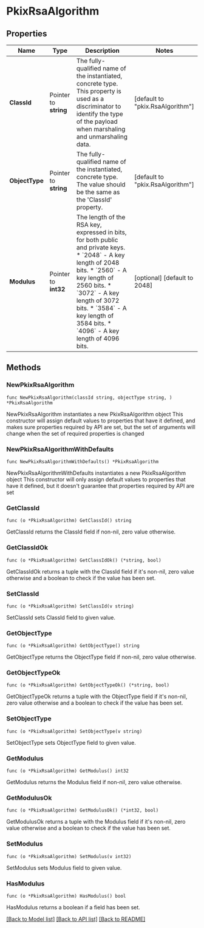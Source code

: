 # PkixRsaAlgorithm

## Properties

Name | Type | Description | Notes
------------ | ------------- | ------------- | -------------
**ClassId** | Pointer to **string** | The fully-qualified name of the instantiated, concrete type. This property is used as a discriminator to identify the type of the payload when marshaling and unmarshaling data. | [default to "pkix.RsaAlgorithm"]
**ObjectType** | Pointer to **string** | The fully-qualified name of the instantiated, concrete type. The value should be the same as the &#39;ClassId&#39; property. | [default to "pkix.RsaAlgorithm"]
**Modulus** | Pointer to **int32** | The length of the RSA key, expressed in bits, for both public and private keys. * &#x60;2048&#x60; - A key length of 2048 bits. * &#x60;2560&#x60; - A key length of 2560 bits. * &#x60;3072&#x60; - A key length of 3072 bits. * &#x60;3584&#x60; - A key length of 3584 bits. * &#x60;4096&#x60; - A key length of 4096 bits. | [optional] [default to 2048]

## Methods

### NewPkixRsaAlgorithm

`func NewPkixRsaAlgorithm(classId string, objectType string, ) *PkixRsaAlgorithm`

NewPkixRsaAlgorithm instantiates a new PkixRsaAlgorithm object
This constructor will assign default values to properties that have it defined,
and makes sure properties required by API are set, but the set of arguments
will change when the set of required properties is changed

### NewPkixRsaAlgorithmWithDefaults

`func NewPkixRsaAlgorithmWithDefaults() *PkixRsaAlgorithm`

NewPkixRsaAlgorithmWithDefaults instantiates a new PkixRsaAlgorithm object
This constructor will only assign default values to properties that have it defined,
but it doesn't guarantee that properties required by API are set

### GetClassId

`func (o *PkixRsaAlgorithm) GetClassId() string`

GetClassId returns the ClassId field if non-nil, zero value otherwise.

### GetClassIdOk

`func (o *PkixRsaAlgorithm) GetClassIdOk() (*string, bool)`

GetClassIdOk returns a tuple with the ClassId field if it's non-nil, zero value otherwise
and a boolean to check if the value has been set.

### SetClassId

`func (o *PkixRsaAlgorithm) SetClassId(v string)`

SetClassId sets ClassId field to given value.


### GetObjectType

`func (o *PkixRsaAlgorithm) GetObjectType() string`

GetObjectType returns the ObjectType field if non-nil, zero value otherwise.

### GetObjectTypeOk

`func (o *PkixRsaAlgorithm) GetObjectTypeOk() (*string, bool)`

GetObjectTypeOk returns a tuple with the ObjectType field if it's non-nil, zero value otherwise
and a boolean to check if the value has been set.

### SetObjectType

`func (o *PkixRsaAlgorithm) SetObjectType(v string)`

SetObjectType sets ObjectType field to given value.


### GetModulus

`func (o *PkixRsaAlgorithm) GetModulus() int32`

GetModulus returns the Modulus field if non-nil, zero value otherwise.

### GetModulusOk

`func (o *PkixRsaAlgorithm) GetModulusOk() (*int32, bool)`

GetModulusOk returns a tuple with the Modulus field if it's non-nil, zero value otherwise
and a boolean to check if the value has been set.

### SetModulus

`func (o *PkixRsaAlgorithm) SetModulus(v int32)`

SetModulus sets Modulus field to given value.

### HasModulus

`func (o *PkixRsaAlgorithm) HasModulus() bool`

HasModulus returns a boolean if a field has been set.


[[Back to Model list]](../README.md#documentation-for-models) [[Back to API list]](../README.md#documentation-for-api-endpoints) [[Back to README]](../README.md)


